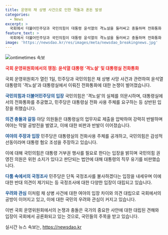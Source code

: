 ```yaml
---
title: 운영위 채 상병 사건으로 인한 격돌과 혼돈 발생
categories:
  - News
excerpt: >
  국회에서 더불어민주당과 국민의힘이 대통령 윤석열의 격노설을 둘러싸고 충돌하며 전화통화 추궁과 정치적 갈등을 빚었다. 여야는 대통령실의 전화사용 주체를 추궁하고, 국민의힘은 야당의 공세를 맞았다. 이로써 채 상병 사건에 대한 여야 간의 갈등이 고조되고, 민주당은 단독 국정조사를 제안하며 갈등을 확대시키고 있다. 또한 김진표 전 의장의 회고록을 둘러싼 논란과 대통령 부인의 디올백 보관 문제도 논의되었다. 현재 여야는 진실 공방을 이어가고 있으며, 대통령실 측은 감성적 선동과 혐오 조성이라고 반박하고 있다.
feature_text: >
  국회에서 더불어민주당과 국민의힘이 대통령 윤석열의 격노설을 둘러싸고 충돌하며 전화통화 추궁과 정치적 갈등을 빚었다. 여야는 대통령실의 전화사용 주체를 추궁하고, 국민의힘은 야당의 공세를 맞았다. 이로써 채 상병 사건에 대한 여야 간의 갈등이 고조되고, 민주당은 단독 국정조사를 제안하며 갈등을 확대시키고 있다. 또한 김진표 전 의장의 회고록을 둘러싼 논란과 대통령 부인의 디올백 보관 문제도 논의되었다. 현재 여야는 진실 공방을 이어가고 있으며, 대통령실 측은 감성적 선동과 혐오 조성이라고 반박하고 있다.
image: 'https://newsdao.kr/res/images/meta/newsdao_breakingnews.jpg'
---
```


<p><img src="https://newsdao.kr/res/images/meta/newsdao_breakingnews.jpg" alt="ontimetimes 속보" /></p>

<p><b><span style="color: #ee2323;">국회 운영위원회에서의 쟁점: 윤석열 대통령 ‘격노설’ 및 대통령실 전화통화</span></b></p>

<p>국회 운영위원회가 열린 1일, 민주당과 국민의힘은 채 상병 사망 사건과 관련하여 윤석열 대통령의 '격노설'과 대통령실에서 이뤄진 전화통화에 대한 논쟁이 벌어졌습니다.</p>

<p><b><span style="color: #1a5490;">국민의힘과 더불어민주당의 입장</span></b>
국민의힘은 '격노설'의 실체를 의문시하며, 대통령실에서의 전화통화를 추궁했고, 민주당은 대통령실 전화 사용 주체를 요구하는 등 상반된 입장을 취했습니다.</p>

<p><b><span style="color: #1a5490;">의견 충돌과 갈등</span></b>
야당 의원들은 대통령실의 업무자료 제출을 압박하여 강력히 반발하며 여야는 막말 공방전을 벌였고, 이에 대한 비판과 반발이 이어졌습니다.</p>

<p><b><span style="color: #1a5490;">여야의 주장과 입장</span></b>
민주당은 대통령실의 전화사용 주체를 공개하고, 국민의힘은 감성적 선동이라며 대통령 혐오 조성을 주장하고 있습니다.</p>

<p>이에 대해 국민의힘은 대통령 거부권 행사를 필요로 한다는 입장을 밝히며 국민의힘 권영진 의원은 위헌 소지가 있다고 판단되는 법안에 대해 대통령의 직무 유기를 비판했습니다.</p>

<p><b><span style="color: #1a5490;">다툼 속에서의 국정조사</span></b>
민주당은 단독 국정조사를 불사하겠다는 입장을 내세우며 이에 대한 반대 의견이 제기되는 등 국정조사에 대한 다양한 입장이 대립되고 있습니다.</p>

<p><b><span style="color: #1a5490;">우려와 관심</span></b>
이처럼 채 상병 사건에 대한 여야의 입장 차이와 의견 대립으로 국회에서의 공방이 이어지고 있고, 이에 대한 국민의 우려와 관심이 커지고 있습니다.</p>

<p>이번 국회 운영위원회에서의 논쟁과 충돌은 국가의 중요한 사안에 대한 대립된 견해와 입장이 국회에서 공론화되고 있는 것으로, 국민들의 주목을 받고 있습니다.</p>
실시간 뉴스 속보는, <a href="https://newsdao.kr" rel="dofollow">https://newsdao.kr</a>


